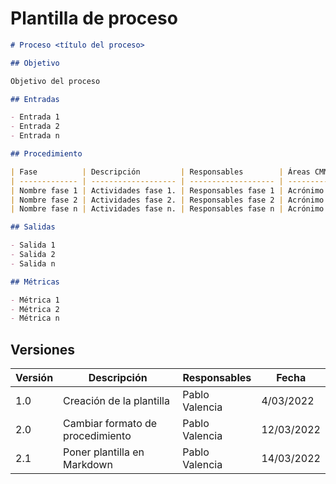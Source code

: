 # Plantilla de proceso

```md
# Proceso <título del proceso>

## Objetivo

Objetivo del proceso

## Entradas

- Entrada 1
- Entrada 2
- Entrada n

## Procedimiento

| Fase          | Descripción         | Responsables        | Áreas CMMI                                        |
| ------------- | ------------------- | ------------------- | ------------------------------------------------- |
| Nombre fase 1 | Actividades fase 1. | Responsables fase 1 | Acrónimo área 1, acrónimo área 2, ácrónimo área n |
| Nombre fase 2 | Actividades fase 2. | Responsables fase 2 | Acrónimo área 1, acrónimo área 2, ácrónimo área n |
| Nombre fase n | Actividades fase n. | Responsables fase n | Acrónimo área 1, acrónimo área 2, ácrónimo área n |

## Salidas

- Salida 1
- Salida 2
- Salida n

## Métricas

- Métrica 1
- Métrica 2
- Métrica n
```

## Versiones

| Versión | Descripción                      | Responsables   | Fecha      |
| ------- | -------------------------------- | -------------- | ---------- |
| 1.0     | Creación de la plantilla         | Pablo Valencia | 4/03/2022  |
| 2.0     | Cambiar formato de procedimiento | Pablo Valencia | 12/03/2022 |
| 2.1     | Poner plantilla en Markdown      | Pablo Valencia | 14/03/2022 |
